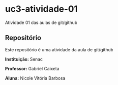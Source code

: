 # uc3-atividade-01
Atividade 01 das aulas de git/github

## Repositório
Este repositório é uma atividade da aula de git/github


**Instituição:** Senac

**Professor:** Gabriel Caixeta

**Aluna:** Nicole Vitória Barbosa
